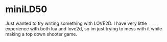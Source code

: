 miniLD50
========

Just wanted to try writing something with LOVE2D. 
I have very little experience with both lua and love2d, 
so im just trying to mess with it while making a top down shooter game.
